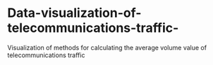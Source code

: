 # Data-visualization-of-telecommunications-traffic-
Visualization of methods for calculating the average volume value of telecommunications traffic 
